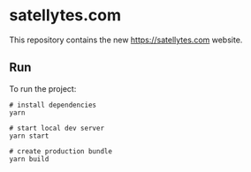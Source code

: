 # satellytes.com

This repository contains the new https://satellytes.com website.

## Run

To run the project:

```
# install dependencies
yarn

# start local dev server
yarn start

# create production bundle
yarn build
```
